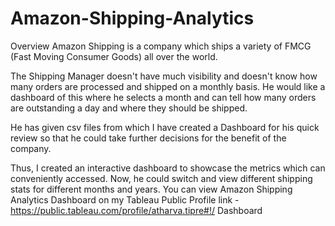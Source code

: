 # Amazon-Shipping-Analytics
Overview
Amazon Shipping is a company which ships a variety of FMCG (Fast Moving Consumer Goods) all over the world.

The Shipping Manager doesn't have much visibility and doesn't know how many orders are processed and shipped on a monthly basis. He would like a dashboard of this where he selects a month and can tell how many orders are outstanding a day and where they should be shipped.

He has given csv files from which I have created a Dashboard for his quick review so that he could take further decisions for the benefit of the company.

Thus, I created an interactive dashboard to showcase the metrics which can conveniently accessed. Now, he could switch and view different shipping stats for different months and years.
You can view Amazon Shipping Analytics Dashboard on my Tableau Public Profile link - https://public.tableau.com/profile/atharva.tipre#!/
Dashboard

